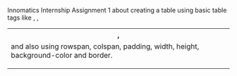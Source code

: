 Innomatics Internship Assignment 1 about creating a table using basic table tags like <table>, <th>, <tr>, <td> and also using rowspan, colspan, padding, width, height, background-color and border.
